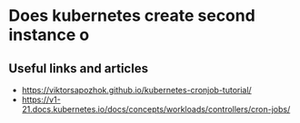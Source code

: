 # Does kubernetes create second instance o

## Useful links and articles
- https://viktorsapozhok.github.io/kubernetes-cronjob-tutorial/
- https://v1-21.docs.kubernetes.io/docs/concepts/workloads/controllers/cron-jobs/